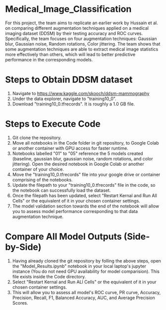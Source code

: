 # Medical_Image_Classification

For this project, the team aims to replicate an earlier work by Hussain et al. on comparing different augmentation techniques applied on a medical imaging dataset (DDSM) by their testing accuracy and ROC curves. Specifically, the team focuses on four augmentation techniques: Gaussian blur, Gaussian noise, Random rotations, Color jittering. The team shows that some augmentation techniques are able to extract medical image statistics more effectively than others, which will lead to better predictive performance in the corresponding models. 


# Steps to Obtain DDSM dataset
1. Navigate to https://www.kaggle.com/skooch/ddsm-mammography
2. Under the data explorer, navigate to "training10_0".
3. Download "training10_0.tfrecords". It is roughly a 1.0 GB file.


# Steps to Execute Code
1. Git clone the repository.
2. Move all notebooks in the Code folder in git repository, to Google Colab or another container with GPU access for faster runtime.
3. Notebooks labelled "01" to "05" reference the 5 models created (baseline, gaussian blur, gaussian noise, random rotations, and color jittering). Open the desired notebook in Google Colab or another container of your choice. 
4. Move the "training10_0.tfrecords" file into your google drive or container comprising of the notebooks. 
5. Update the filepath to your "training10_0.tfrecords" file in the code, so the notebook can successfully load the dataset.
6. Once the filepath has been updated, select "Restart Kernal and Run All Cells" or the equivalent of it in your chosen container settings.
7. The model validation section towards the end of the notebook will allow you to assess model performance corresponding to that data augmentation technique.


# Compare All Model Outputs (Side-by-Side)
1. Having already cloned the git repository by folling the above steps, open the "Model_Results.ipynb" notebook in your local laptop's jupyter instance (You do not need GPU availability for model comparision). This file exists inside the Code directory.
2. Select "Restart Kernal and Run ALl Cells" or the equivalent of it in your chosen container settings.
3. This will allow you to assess all model's ROC curve, PR curve, Accuracy, Precision, Recall, F1, Balanced Accuracy, AUC, and Average Precision Scores.
